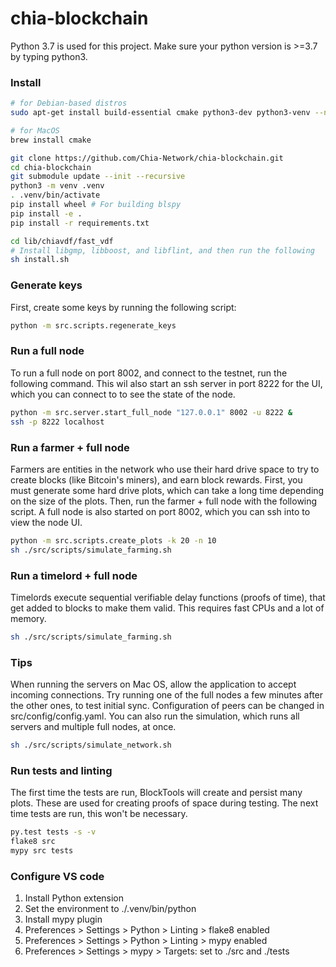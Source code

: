 # chia-blockchain
Python 3.7 is used for this project. Make sure your python version is >=3.7 by typing python3.

### Install

```bash
# for Debian-based distros
sudo apt-get install build-essential cmake python3-dev python3-venv --no-install-recommends

# for MacOS
brew install cmake

git clone https://github.com/Chia-Network/chia-blockchain.git
cd chia-blockchain
git submodule update --init --recursive
python3 -m venv .venv
. .venv/bin/activate
pip install wheel # For building blspy
pip install -e .
pip install -r requirements.txt

cd lib/chiavdf/fast_vdf
# Install libgmp, libboost, and libflint, and then run the following
sh install.sh
```

### Generate keys
First, create some keys by running the following script:
```bash
python -m src.scripts.regenerate_keys
```

### Run a full node
To run a full node on port 8002, and connect to the testnet, run the following command.
This wil also start an ssh server in port 8222 for the UI, which you can connect to
to see the state of the node.
```bash
python -m src.server.start_full_node "127.0.0.1" 8002 -u 8222 &
ssh -p 8222 localhost
```

### Run a farmer + full node
Farmers are entities in the network who use their hard drive space to try to create
blocks (like Bitcoin's miners), and earn block rewards. First, you must generate some hard drive plots, which
can take a long time depending on the size of the plots. Then, run the farmer + full node with
the following script. A full node is also started on port 8002, which you can ssh into to view the node UI.
```bash
python -m src.scripts.create_plots -k 20 -n 10
sh ./src/scripts/simulate_farming.sh
```

### Run a timelord + full node
Timelords execute sequential verifiable delay functions (proofs of time), that get added to
blocks to make them valid. This requires fast CPUs and a lot of memory.
```bash
sh ./src/scripts/simulate_farming.sh
```

### Tips
When running the servers on Mac OS, allow the application to accept incoming connections.
Try running one of the full nodes a few minutes after the other ones, to test initial sync.
Configuration of peers can be changed in src/config/config.yaml.
You can also run the simulation, which runs all servers and multiple full nodes, at once.

```bash
sh ./src/scripts/simulate_network.sh
```

### Run tests and linting
The first time the tests are run, BlockTools will create and persist many plots. These are used for creating
proofs of space during testing. The next time tests are run, this won't be necessary.
```bash
py.test tests -s -v
flake8 src
mypy src tests
```


### Configure VS code
1. Install Python extension
2. Set the environment to ./.venv/bin/python
3. Install mypy plugin
4. Preferences > Settings > Python > Linting > flake8 enabled
5. Preferences > Settings > Python > Linting > mypy enabled
6. Preferences > Settings > mypy > Targets: set to ./src and ./tests
